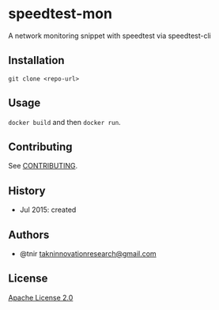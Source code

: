 # speedtest-mon

A network monitoring snippet with speedtest via speedtest-cli

## Installation

`git clone <repo-url>`

## Usage

`docker build` and then `docker run`.

## Contributing

See [CONTRIBUTING](CONTRIBUTING).

## History

- Jul 2015: created

## Authors

- @tnir <takninnovationresearch@gmail.com>

## License

[Apache License 2.0](LICENSE)
